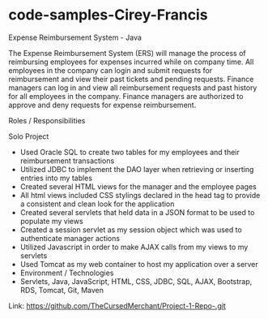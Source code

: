 # code-samples-Cirey-Francis
Expense Reimbursement System - Java

The Expense Reimbursement System (ERS) will manage the process of reimbursing employees for expenses incurred while on company time. All employees in the company can login and submit requests for reimbursement and view their past tickets and pending requests. Finance managers can log in and view all reimbursement requests and past history for all employees in the company. Finance managers are authorized to approve and deny requests for expense reimbursement.

Roles / Responsibilities

Solo Project

- Used Oracle SQL to create two tables for my employees and their reimbursement transactions
- Utilized JDBC to implement the DAO layer when retrieving or inserting entries into my tables 
- Created several HTML views for the manager and the employee pages 
- All html views included CSS stylings declared in the head tag to provide a consistent and clean look for the application
- Created several servlets that held data in a JSON format to be used to populate my views 
- Created a session servlet as my session object which was used to authenticate manager actions 
- Utilized Javascript in order to make AJAX calls from my views to my servlets 
- Used Tomcat as my web container to host my application over a server 
- Environment / Technologies
- Servlets, Java, JavaScript, HTML, CSS, JDBC, SQL, AJAX, Bootstrap, RDS, Tomcat, Git, Maven

Link: https://github.com/TheCursedMerchant/Project-1-Repo-.git